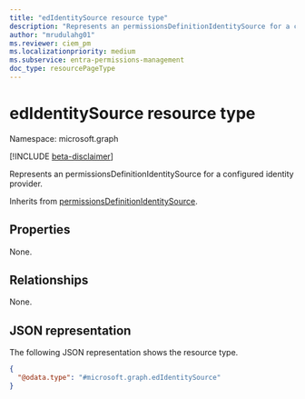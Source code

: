 ```yaml
---
title: "edIdentitySource resource type"
description: "Represents an permissionsDefinitionIdentitySource for a configured identity provider."
author: "mrudulahg01"
ms.reviewer: ciem_pm
ms.localizationpriority: medium
ms.subservice: entra-permissions-management
doc_type: resourcePageType
---
```


# edIdentitySource resource type

Namespace: microsoft.graph

[!INCLUDE [beta-disclaimer](../../includes/beta-disclaimer.md)]

Represents an permissionsDefinitionIdentitySource for a configured identity provider.

Inherits from [permissionsDefinitionIdentitySource](../resources/permissionsdefinitionidentitysource.md).

## Properties
None.

## Relationships
None.

## JSON representation
The following JSON representation shows the resource type.
<!-- {
  "blockType": "resource",
  "@odata.type": "microsoft.graph.edIdentitySource"
}
-->
``` json
{
  "@odata.type": "#microsoft.graph.edIdentitySource"
}
```

